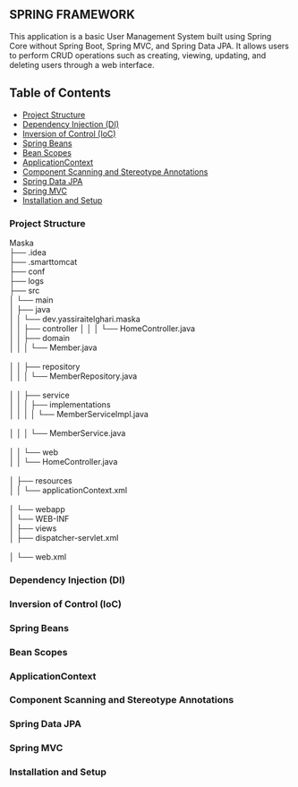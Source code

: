 ## SPRING FRAMEWORK

This application is a basic User Management System
built using Spring Core without Spring Boot,
Spring MVC, and Spring Data JPA. It allows users to perform CRUD operations
such as creating, viewing, updating, and deleting users through a web interface.

## Table of Contents
- [Project Structure](#project-structure)
- [Dependency Injection (DI)](#dependency-injection-di)
- [Inversion of Control (IoC)](#inversion-of-control-ioc)
- [Spring Beans](#spring-beans)
- [Bean Scopes](#bean-scopes)
- [ApplicationContext](#applicationcontext)
- [Component Scanning and Stereotype Annotations](#component-scanning-and-stereotype-annotations)
- [Spring Data JPA](#spring-data-jpa)
- [Spring MVC](#spring-mvc)
- [Installation and Setup](#installation-and-setup)

### Project Structure
Maska<br>
├── .idea<br>
├── .smarttomcat<br>
├── conf<br>
├── logs<br>
├── src<br>
│   └── main<br>
│       ├── java<br>
│       │   └── dev.yassiraitelghari.maska<br>
│       │       ├── controller
│       │       │   └── HomeController.java<br>
│       │       ├── domain<br>
│       │       │   └── Member.java<br>              
│       │       ├── repository<br>
│       │       │   └── MemberRepository.java<br>    
│       │       ├── service<br>
│       │       │   ├── implementations<br>
│       │       │   │   └── MemberServiceImpl.java<br>  
│       │       │   └── MemberService.java<br>         
│       │       └── web<br>
│       │           └── HomeController.java<br>      
│       ├── resources<br>
│       │   └── applicationContext.xml<br>             
│       └── webapp<br>
│           └── WEB-INF<br>
│               ├── views<br>
│               ├── dispatcher-servlet.xml<br>        
│               └── web.xml<br>                     

### Dependency Injection (DI)

### Inversion of Control (IoC)

### Spring Beans

### Bean Scopes

### ApplicationContext

### Component Scanning and Stereotype Annotations

### Spring Data JPA

### Spring MVC

### Installation and Setup
